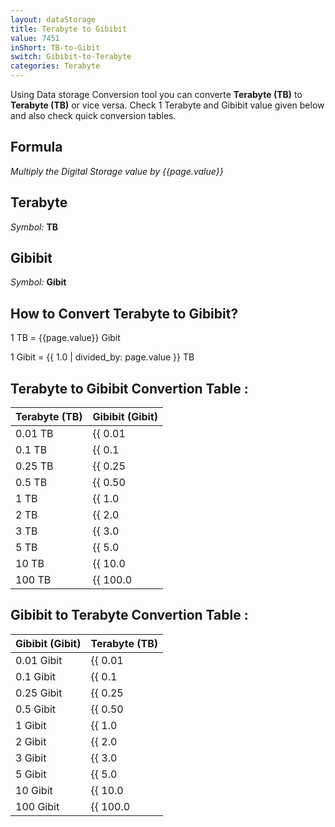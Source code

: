 ```yaml
---
layout: dataStorage
title: Terabyte to Gibibit
value: 7451
inShort: TB-to-Gibit
switch: Gibibit-to-Terabyte
categories: Terabyte
---
```


Using Data storage Conversion tool you can converte **Terabyte (TB)** to **Terabyte (TB)** or vice versa. Check 1 Terabyte and Gibibit value given below and also check quick conversion tables.

## Formula
*Multiply the Digital Storage value by {{page.value}}*

## Terabyte
*Symbol:* **TB**

## Gibibit
*Symbol:* **Gibit**

## How to Convert Terabyte to Gibibit?

1 TB = {{page.value}} Gibit

1 Gibit = {{ 1.0 | divided_by: page.value }} TB


## Terabyte to Gibibit Convertion Table :

| Terabyte (TB) | Gibibit (Gibit) |
| ---- | ---- |
| 0.01 TB | {{ 0.01 | times: page.value | round: 12 }} Gibit |
| 0.1 TB | {{ 0.1 | times: page.value | round: 12 }} Gibit |
| 0.25 TB | {{ 0.25 | times: page.value | round: 12 }} Gibit |
| 0.5 TB | {{ 0.50 | times: page.value | round: 12 }} Gibit |
| 1 TB | {{ 1.0 | times: page.value | round: 12 }} Gibit |
| 2 TB | {{ 2.0 | times: page.value | round: 12 }} Gibit |
| 3 TB | {{ 3.0 | times: page.value | round: 12 }} Gibit |
| 5 TB | {{ 5.0 | times: page.value | round: 12 }} Gibit |
| 10 TB | {{ 10.0 | times: page.value | round: 12 }} Gibit |
| 100 TB | {{ 100.0 | times: page.value | round: 12 }} Gibit |

## Gibibit to Terabyte Convertion Table :

| Gibibit (Gibit) | Terabyte (TB) |
| ---- | ---- |
| 0.01 Gibit | {{ 0.01 | divided_by: page.value | round: 12 }} TB |
| 0.1 Gibit | {{ 0.1 | divided_by: page.value | round: 12 }} TB |
| 0.25 Gibit | {{ 0.25 | divided_by: page.value | round: 12 }} TB |
| 0.5 Gibit | {{ 0.50 | divided_by: page.value | round: 12 }} TB |
| 1 Gibit | {{ 1.0 | divided_by: page.value | round: 12 }} TB |
| 2 Gibit | {{ 2.0 | divided_by: page.value | round: 12 }} TB |
| 3 Gibit | {{ 3.0 | divided_by: page.value | round: 12 }} TB |
| 5 Gibit | {{ 5.0 | divided_by: page.value | round: 12 }} TB |
| 10 Gibit | {{ 10.0 | divided_by: page.value | round: 12 }} TB |
| 100 Gibit | {{ 100.0 | divided_by: page.value | round: 12 }} TB |


<script>
document.getElementById('selectInput')[16].selected = true
document.getElementById('selectOutput')[11].selected = true
</script>
